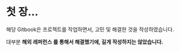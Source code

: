 # 첫 장...

해당 Gitbook은 프로젝트를 작업하면서, 고민 및 해결한 것을 작성하였습니다.

대부분 **해외 레퍼런스 를 통해서 해결했기에, 길게 작성하지는 않았습니다.**



